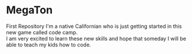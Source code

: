 # MegaTon
First Repository
I'm a native Californian who is just getting started in this new game called code camp.  
I am very excited to learn these new skills and hope that someday I will be able to teach my kids how to code.
